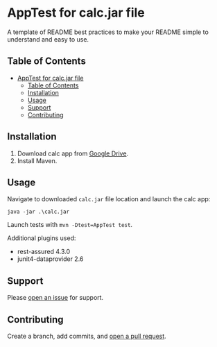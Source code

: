 # AppTest for calc.jar file

A template of README best practices to make your README simple to understand and easy to use. 

## Table of Contents

- [AppTest for calc.jar file](#apptest-for-calcjar-file)
  - [Table of Contents](#table-of-contents)
  - [Installation](#installation)
  - [Usage](#usage)
  - [Support](#support)
  - [Contributing](#contributing)

## Installation

1. Download calc app from [Google Drive](https://drive.google.com/file/d/1XDE2lEmCt86SMY7wsyQ7jl3sU2D4uyEt/view).
2. Install Maven.

## Usage

Navigate to downloaded `calc.jar` file location and launch the calc app:

```
java -jar .\calc.jar
```

Launch tests with ```mvn -Dtest=AppTest test```.

Additional plugins used:

- rest-assured 4.3.0
- junit4-dataprovider 2.6


## Support

Please [open an issue](https://github.com/notuxius/app-test-calc/issues/new) for support.

## Contributing

Create a branch, add commits, and [open a pull request](https://github.com/notuxius/app-test-calc/compare/).
